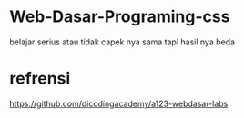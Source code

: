 # Web-Dasar-Programing-css
belajar serius atau tidak capek nya sama tapi hasil nya beda

# refrensi 
https://github.com/dicodingacademy/a123-webdasar-labs
